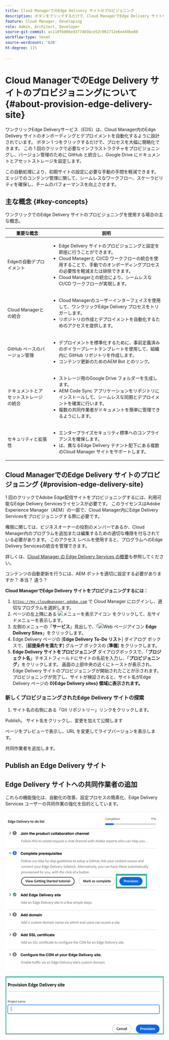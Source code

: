 ```yaml
---
title: Cloud ManagerでのEdge Delivery サイトのプロビジョニング
description: ボタンをクリックするだけで、Cloud ManagerでEdge Delivery サイトをすばやく作成する方法を説明します。
feature: Cloud Manager, Developing
role: Admin, Architect, Developer
source-git-commit: ac110fb006ed377403bce52c961712e6e449be88
workflow-type: tm+mt
source-wordcount: '628'
ht-degree: 11%

---
```



# Cloud ManagerでのEdge Delivery サイトのプロビジョニングについて {#about-provision-edge-delivery-site}

ワンクリックEdge Deliveryサービス（EDS）は、Cloud Manager内のEdge Delivery サイトのオンボーディングとデプロイメントを自動化するように設計されています。 ボタン 1 つをクリックするだけで、プロセスを大幅に簡略化できます。 この 1 回のクリックで必要なインフラストラクチャをプロビジョニングし、バージョン管理のために GitHub と統合し、Google Drive にドキュメントとアセットストレージを設定します。

この自動処理により、初期サイトの設定に必要な手動の手間を軽減できます。 エッジでのコンテンツ管理に関して、シームレスなワークフロー、スケーラビリティを確保し、チームのパフォーマンスを向上させます。

## 主な概念 {#key-concepts}

ワンクリックでのEdge Delivery サイトのプロビジョニングを使用する場合の主な概念。

| 重要な概念 | 説明 |
| --- | --- |
| Edgeの自動デプロイメント | <ul><li>Edge Delivery サイトのプロビジョニングと設定を即座に行うことができます。</li><li>Cloud Managerと CI/CD ワークフローの統合を使用することで、手動でのオンボーディングプロセスの必要性を軽減または排除できます。</li><li>Cloud Managerとの統合により、シームレスな CI/CD ワークフローが実現します。</li></ul> |
| Cloud Managerとの統合 | <ul><li>Cloud Managerのユーザーインターフェイスを使用して、ワンクリックEdge Delivery プロセスをトリガーします。</li><li>リポジトリの作成とデプロイメントを自動化するためのアクセスを提供します。</li></ul> |
| GitHub ベースのバージョン管理 | <ul><li>デプロイメントを標準化するために、事前定義済みのボイラープレートテンプレートを使用して、組織内に GitHub リポジトリを作成します。</li><li>コンテンツ更新のためのAEM Bot とのリンク。</li></ul> |
| ドキュメントとアセットストレージの統合 | <ul><li>ストレージ用のGoogle Drive フォルダーを生成します。<li>AEM Code Sync アプリケーションをリポジトリにインストールして、シームレスな同期とデプロイメントを確実に行います。</li></li><li>複数の共同作業者がドキュメントを簡単に管理できるようにします。</li></ul> |
| セキュリティと拡張性 | <ul><li>エンタープライズセキュリティ標準へのコンプライアンスを確保します。</li><li>は、異なるEdge Delivery テナント配下にある複数のCloud Manager サイトをサポートします。</li></ul> |



## Cloud ManagerでのEdge Delivery サイトのプロビジョニング {#provision-edge-delivery-site}

1 回のクリックでAdobe Edge配信サイトをプロビジョニングするには、利用可能なEdge Delivery Servicesライセンスが必要です。 このライセンスはAdobe Experience Manager（AEM）の一部で、Cloud Manager内にEdge Delivery Servicesをプロビジョニングする際に必要です。

権限に関しては、ビジネスオーナーの役割のメンバーであるか、Cloud Manager内のプログラムを追加または編集するための適切な権限を付与されている必要があります。 このアクセス レベルを使用すると、プログラムへのEdge Delivery Servicesの統合を管理できます。

詳しくは、[Cloud Manager の Edge Delivery Services の概要](/help/implementing/cloud-manager/edge-delivery/introduction-to-edge-delivery-services.md)も参照してください。

コンテンツの自動更新を行うには、AEM ボットを適切に設定する必要がありますか？ 本当？ 違う？

**Cloud ManagerでEdge Delivery サイトをプロビジョニングするには：**

1. [`https://my.cloudmanager.adobe.com`](https://my.cloudmanager.adobe.com/) で Cloud Manager にログインし、適切なプログラムを選択します。
1. ページの左上隅にある ![メニューを表示アイコン](https://spectrum.adobe.com/static/icons/workflow_18/Smock_ShowMenu_18_N.svg) をクリックして、左サイドメニューを表示します。
1. 左側のメニューの「**サービス**」見出しで、「![Web ページアイコン ](https://spectrum.adobe.com/static/icons/workflow_18/Smock_WebPages_18_N.svg) **Edge Delivery Sites**」をクリックします。
1. Edge Delivery ページの [**Edge Delivery To-Do リスト**] ダイアログ ボックスで、[**前提条件を満たす**] グループ ボックスの [**準備**] をクリックします。
1. **Edge Delivery サイトをプロビジョニング** ダイアログボックスで、「**プロジェクト名**」テキストフィールドにサイトの名前を入力し、「**プロビジョニング**」をクリックします。
画面の上部中央の近くにトーストが表示され、Edge Delivery サイトのプロビジョニングが開始されたことが示されます。
プロビジョニングが完了し、サイトが検証されると、サイト名がEdge Delivery ページの **0}Edge Delivery sites} 領域に表示されます。**

### 新しくプロビジョニングされたEdge Delivery サイトの探索




1. サイト名の右側にある「Git リポジトリー」リンクをクリックします。

Publish。 サイト名をクリックし、変更を加えて公開します

ページをプレビューで表示し、URL を変更してライブバージョンを表示します。

共同作業者を追加します。




## Publish an Edge Delivery サイト



## Edge Delivery サイトへの共同作業者の追加


































これらの機能強化は、自動化の改善、設定プロセスの簡素化、Edge Delivery Services ユーザーの共同作業の強化を目的としています。<!-- CMGR-59362 -->

![Edge Delivery サイトのプロビジョニング](/help/implementing/cloud-manager/release-notes/assets/eds-one-click-60.png)

![Edge Delivery サイトをプロビジョニングダイアログボックス](/help/implementing/cloud-manager/release-notes/assets/eds-provision-60.png)